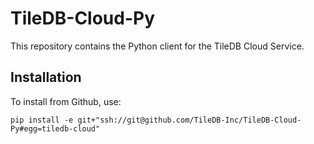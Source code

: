 # TileDB-Cloud-Py

This repository contains the Python client for the TileDB Cloud Service.

## Installation

To install from Github, use:
 
    pip install -e git+"ssh://git@github.com/TileDB-Inc/TileDB-Cloud-Py#egg=tiledb-cloud"
  
